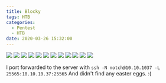 ```yaml
---
title: Blocky
tags: HTB
categories:
  - Pentest
  - HTB
date: 2020-03-26 15:32:00
---
```


![](https://i.imgur.com/9g2PopT.png)
![](https://i.imgur.com/PhYgp1w.png)
![](https://i.imgur.com/4BGTqXg.png)
![](https://i.imgur.com/KKo3lYh.png)
![](https://i.imgur.com/zz2IXVd.png)
![](https://i.imgur.com/eeAQBTt.png)
![](https://i.imgur.com/yhNpPn2.png)
![](https://i.imgur.com/sUlbk3H.png)
![](https://i.imgur.com/4kewkcR.png)
![](https://i.imgur.com/0vyXL6j.png)
![](https://i.imgur.com/63Ts6vz.png)
![](https://i.imgur.com/wpokHxu.png)

I port forwarded to the server with ``` ssh -N notch@10.10.1037 -L 25565:10.10.10.37:25565 ``` And didn't find any easter eggs. :(
